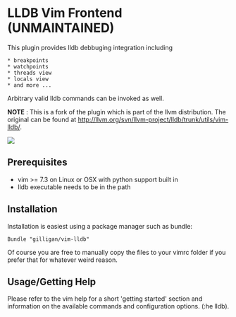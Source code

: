 LLDB Vim Frontend (UNMAINTAINED)
=================

This plugin provides lldb debbuging integration including

    * breakpoints
    * watchpoints
    * threads view
    * locals view
    * and more ...

Arbitrary valid lldb commands can be invoked as well.

**NOTE** : This is a fork of the plugin which is part of the llvm distribution. The original
can be found at http://llvm.org/svn/llvm-project/lldb/trunk/utils/vim-lldb/.

![](https://raw.github.com/gilligan/vim-lldb/master/vim-lldb.png)

Prerequisites
-------------

* vim >= 7.3 on Linux or OSX with python support built in
* lldb executable needs to be in the path

Installation
------------

Installation is easiest using a package manager such as bundle:

    Bundle "gilligan/vim-lldb"

Of course you are free to manually copy the files to your vimrc folder if you prefer that for
whatever weird reason.


Usage/Getting Help
------------------

Please refer to the vim help for a short 'getting started' section and
information on the available commands and configuration options. (:he lldb).
